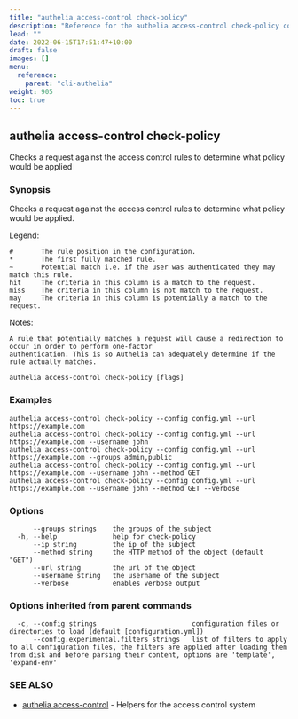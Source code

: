```yaml
---
title: "authelia access-control check-policy"
description: "Reference for the authelia access-control check-policy command."
lead: ""
date: 2022-06-15T17:51:47+10:00
draft: false
images: []
menu:
  reference:
    parent: "cli-authelia"
weight: 905
toc: true
---
```


## authelia access-control check-policy

Checks a request against the access control rules to determine what policy would be applied

### Synopsis


Checks a request against the access control rules to determine what policy would be applied.

Legend:

	#		The rule position in the configuration.
	*		The first fully matched rule.
	~		Potential match i.e. if the user was authenticated they may match this rule.
	hit     The criteria in this column is a match to the request.
	miss    The criteria in this column is not match to the request.
	may     The criteria in this column is potentially a match to the request.

Notes:

	A rule that potentially matches a request will cause a redirection to occur in order to perform one-factor
	authentication. This is so Authelia can adequately determine if the rule actually matches.


```
authelia access-control check-policy [flags]
```

### Examples

```
authelia access-control check-policy --config config.yml --url https://example.com
authelia access-control check-policy --config config.yml --url https://example.com --username john
authelia access-control check-policy --config config.yml --url https://example.com --groups admin,public
authelia access-control check-policy --config config.yml --url https://example.com --username john --method GET
authelia access-control check-policy --config config.yml --url https://example.com --username john --method GET --verbose
```

### Options

```
      --groups strings    the groups of the subject
  -h, --help              help for check-policy
      --ip string         the ip of the subject
      --method string     the HTTP method of the object (default "GET")
      --url string        the url of the object
      --username string   the username of the subject
      --verbose           enables verbose output
```

### Options inherited from parent commands

```
  -c, --config strings                        configuration files or directories to load (default [configuration.yml])
      --config.experimental.filters strings   list of filters to apply to all configuration files, the filters are applied after loading them from disk and before parsing their content, options are 'template', 'expand-env'
```

### SEE ALSO

* [authelia access-control](authelia_access-control.md)	 - Helpers for the access control system

